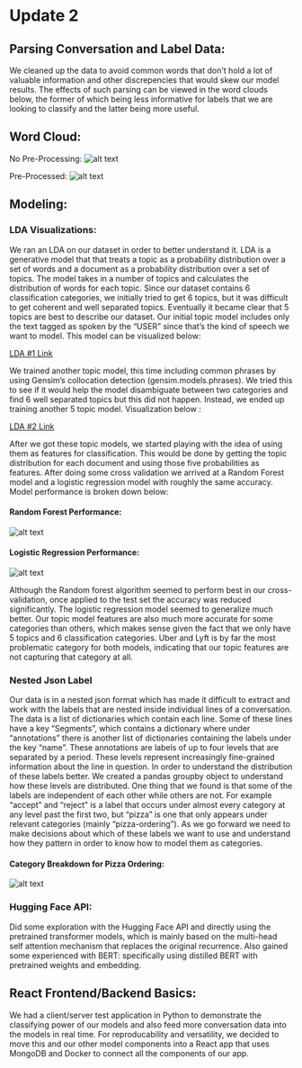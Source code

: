 # Update 2

## Parsing Conversation and Label Data:
We cleaned up the data to avoid common words that don't hold a lot of valuable information and other discrepencies that would skew our model results. The effects of such parsing can be viewed in the word clouds below, the former of which being less informative for labels that we are looking to classify and the latter being more useful.

## Word Cloud:
No Pre-Processing:
![alt text](Not_Processed_WC.png)

Pre-Processed:
![alt text](Pre_Processed_WC.png)

## Modeling:

### LDA Visualizations:

We ran an LDA on our dataset in order to better understand it. LDA is a generative model that that treats a topic as a probability distribution over a set of words and a document as a probability distribution over a set of topics. The model takes in a number of topics and calculates the distribution of words for each topic. Since our dataset contains 6 classification categories, we initially tried to get 6 topics, but it was difficult to get coherent and well separated topics. Eventually it became clear that 5 topics are best to describe our dataset. Our initial topic model includes only the text tagged as spoken by the “USER” since that’s the kind of speech we want to model. This model can be visualized below: 

[LDA #1 Link](https://htmlpreview.github.io/?https://github.com/antondlf/LDA_visualizations/blob/main/lda_user_20pass_auto5.html)
      
We trained another topic model, this time including common phrases by using Gensim’s collocation detection (gensim.models.phrases). We tried this to see if it would help the model disambiguate between two categories and find 6 well separated topics but this did not happen. Instead, we ended up training another 5 topic model. Visualization below :

[LDA #2 Link](https://htmlpreview.github.io/?https://github.com/antondlf/LDA_visualizations/blob/main/lda_visual+phrases.html)
      
After we got these topic models, we started playing with the idea of using them as features for classification. This would be done by getting the topic distribution for each document and using those five probabilities as features. After doing some cross validation we arrived at a Random Forest model and a logistic regression model with roughly the same accuracy. Model performance is broken down below: 
#### Random Forest Performance:
![alt text](rand_forest_summary.png)
#### Logistic Regression Performance:
![alt text](log_reg_summary.png)
      
Although the Random forest algorithm seemed to perform best in our cross-validation, once applied to the test set the accuracy was reduced significantly. The logistic regression model seemed to generalize much better. Our topic model features are also much more accurate for some categories than others, which makes sense given the fact that we only have 5 topics and 6 classification categories. Uber and Lyft is by far the most problematic category for both models, indicating that our topic features are not capturing that category at all.
      
### Nested Json Label
Our data is in a nested json format which has made it difficult to extract and work with the labels that are nested inside individual lines of a conversation. The data is a list of dictionaries which contain each line. Some of these lines have a key “Segments”, which contains a dictionary where under “annotations” there is another list of dictionaries containing the labels under the key “name”. These annotations are labels of up to four levels that are separated by a period. These levels represent increasingly fine-grained information about the line in question. In order to understand the distribution of these labels better. We created a pandas groupby object to understand how these levels are distributed. One thing that we found is that some of the labels are independent of each other while others are not. For example “accept” and “reject” is a label that occurs under almost every category at any level past the first two, but “pizza” is one that only appears under relevant categories (mainly “pizza-ordering”). As we go forward we need to make decisions about which of these labels we want to use and understand how they pattern in order to know how to model them as categories. 
#### Category Breakdown for Pizza Ordering:
![alt text](category_breakdown_pizza-ordering.png)

### Hugging Face API:
Did some exploration with the Hugging Face API and directly using the pretrained transformer models, which is mainly based on the multi-head self attention mechanism that replaces the original recurrence. Also gained some experienced with BERT: specifically using distilled BERT with pretrained weights and embedding.

## React Frontend/Backend Basics:
We had a client/server test application in Python to demonstrate the classifying power of our models and also feed more conversation data into the models in real time. For reproducability and versatility, we decided to move this and our other model components into a React app that uses MongoDB and Docker to connect all the components of our app.
